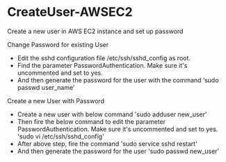 # CreateUser-AWSEC2
Create a new user in AWS EC2 instance and set up password

Change Password for existing User
- Edit the sshd configuration file /etc/ssh/sshd_config as root.
- Find the parameter PasswordAuthentication. Make sure it's uncommented and set to yes.
- And then generate the password for the user with the command ‘sudo passwd user_name’


Create a new User with Password
- Create a new user with below command 'sudo adduser new_user'
- Then fire the below command to edit the parameter PasswordAuthentication. Make sure it's uncommented and set to yes. 'sudo vi /etc/ssh/sshd_config'
- After above step, fire the command 'sudo service sshd restart'
- And then generate the password for the user 'sudo passwd new_user'
